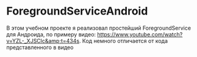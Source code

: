 # ForegroundServiceAndroid
В этом учебном проекте я реализовал простейший ForegroundService для Андроида, по примеру видео: https://www.youtube.com/watch?v=YZL-_XJSClc&amp;t=434s. Код немного отличается от кода представленного в видео
